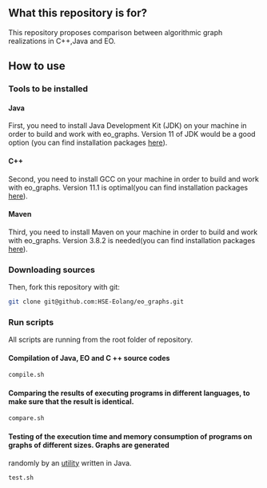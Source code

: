 ## What this repository is for?

This repository proposes comparison between algorithmic graph realizations in C++,Java and EO.

## How to use

### Tools to be installed

#### Java
First, you need to install Java Development Kit (JDK) on your machine in order to build and work with eo_graphs. Version 11 of JDK would be a good option (you can find 
installation packages [here](https://www.oracle.com/java/technologies/javase-jdk11-downloads.html)). 

#### C++
Second, you need to install GCC on your machine in order to build and work with eo_graphs. Version 11.1 is optimal(you can find 
installation packages [here](https://gcc.gnu.org/gcc-11/)).

#### Maven
Third, you need to install Maven on your machine in order to build and work with eo_graphs. Version 3.8.2 is needed(you can find 
installation packages [here](https://maven.apache.org/download.cgi)).

### Downloading sources
Then, fork this repository with git:
```bash
git clone git@github.com:HSE-Eolang/eo_graphs.git
```

### Run scripts 
All scripts are running from the root folder of repository.

#### Сompilation of Java, EO and C ++ source codes

```bash
compile.sh
```

#### Comparing the results of executing programs in different languages, to make sure that the result is identical.

```bash
compare.sh
```

#### Testing of the execution time and memory consumption of programs on graphs of different sizes. Graphs are generated
randomly by an [utility](https://github.com/HSE-Eolang/eo_graphs/blob/master/src/main/java/ru/hse/eo_graphs/GraphGenerator.java) written in Java.

```bash
test.sh
```



